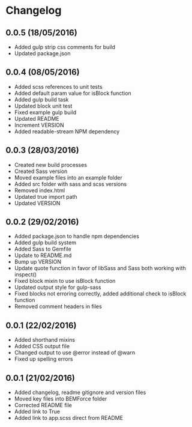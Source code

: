 # Changelog

## 0.0.5 (18/05/2016)
 - Added gulp strip css comments for build
 - Updated package.json

## 0.0.4 (08/05/2016)
 - Added scss references to unit tests
 - Added default param value for isBlock function
 - Added gulp build task
 - Updated block unit test
 - Fixed example gulp build
 - Updated README
 - Increment VERSION
 - Added readable-stream NPM dependency

## 0.0.3 (28/03/2016)
 - Created new build processes
 - Created Sass version
 - Moved example files into an example folder
 - Added src folder with sass and scss versions
 - Removed index.html
 - Updated true import path
 - Updated VERSION

## 0.0.2 (29/02/2016)
 - Added package.json to handle npm dependencies 
 - Added gulp build system
 - Added Sass to Gemfile
 - Update to README.md
 - Bump up VERSION
 - Update quote function in favor of libSass and Sass both working with inspect()
 - Fixed block mixin to use isBlock function
 - Updated output style for gulp-sass
 - Fixed blocks not erroring correctly, added additional check to isBlock function
 - Removed comment headers in files

## 0.0.1 (22/02/2016)
 - Added shorthand mixins
 - Added CSS output file
 - Changed output to use @error instead of @warn
 - Fixed up spelling errors

## 0.0.1 (21/02/2016)
 - Added changelog, readme gitignore and version files
 - Moved key files into BEMForce folder
 - Corrected README file
 - Added link to True
 - Added link to app.scss direct from README
